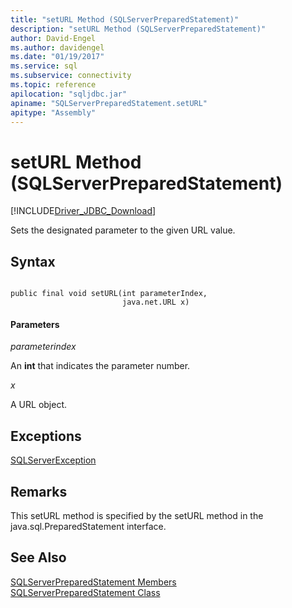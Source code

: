 ```yaml
---
title: "setURL Method (SQLServerPreparedStatement)"
description: "setURL Method (SQLServerPreparedStatement)"
author: David-Engel
ms.author: davidengel
ms.date: "01/19/2017"
ms.service: sql
ms.subservice: connectivity
ms.topic: reference
apilocation: "sqljdbc.jar"
apiname: "SQLServerPreparedStatement.setURL"
apitype: "Assembly"
---
```

# setURL Method (SQLServerPreparedStatement)
[!INCLUDE[Driver_JDBC_Download](../../../includes/driver_jdbc_download.md)]

  Sets the designated parameter to the given URL value.  
  
## Syntax  
  
```  
  
public final void setURL(int parameterIndex,  
                         java.net.URL x)  
```  
  
#### Parameters  
 *parameterindex*  
  
 An **int** that indicates the parameter number.  
  
 *x*  
  
 A URL object.  
  
## Exceptions  
 [SQLServerException](../../../connect/jdbc/reference/sqlserverexception-class.md)  
  
## Remarks  
 This setURL method is specified by the setURL method in the java.sql.PreparedStatement interface.  
  
## See Also  
 [SQLServerPreparedStatement Members](../../../connect/jdbc/reference/sqlserverpreparedstatement-members.md)   
 [SQLServerPreparedStatement Class](../../../connect/jdbc/reference/sqlserverpreparedstatement-class.md)  
  
  
